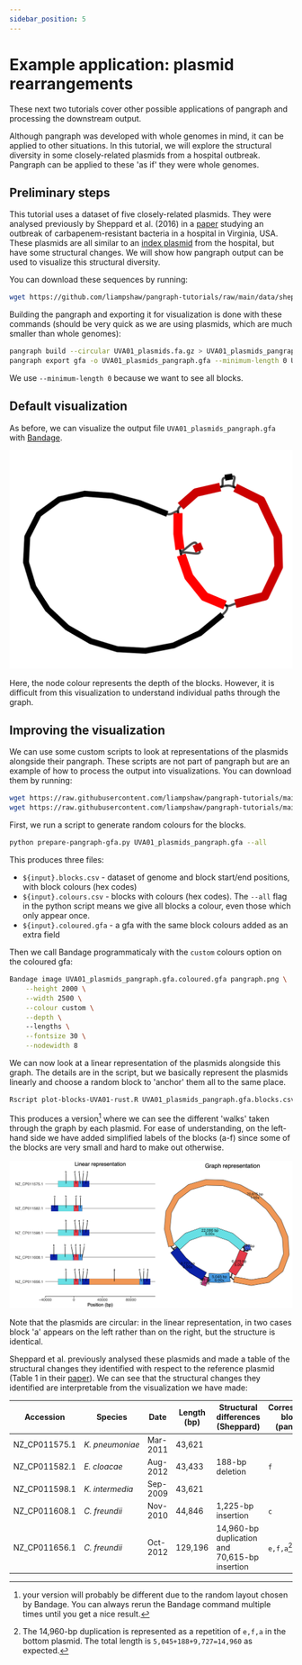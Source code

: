 ```yaml
---
sidebar_position: 5
---
```


# Example application: plasmid rearrangements

These next two tutorials cover other possible applications of pangraph and processing the downstream output.

Although pangraph was developed with whole genomes in mind, it can be applied to other situations. In this tutorial, we will explore the structural diversity in some closely-related plasmids from a hospital outbreak. Pangraph can be applied to these 'as if' they were whole genomes.  

## Preliminary steps

This tutorial uses a dataset of five closely-related plasmids. They were analysed previously by Sheppard et al. (2016) in a [paper](https://doi.org/10.1128/AAC.00464-16) studying an outbreak of carbapenem-resistant bacteria in a hospital in Virginia, USA. These plasmids are all similar to an [index plasmid](https://www.ncbi.nlm.nih.gov/nuccore/CP017937.1) from the hospital, but have some structural changes. We will show how pangraph output can be used to visualize this structural diversity.

You can download these sequences by running:

```bash
wget https://github.com/liampshaw/pangraph-tutorials/raw/main/data/sheppard/UVA01_plasmids.fa.gz
```

Building the pangraph and exporting it for visualization is done with these commands (should be very quick as we are using plasmids, which are much smaller than whole genomes):

```bash
pangraph build --circular UVA01_plasmids.fa.gz > UVA01_plasmids_pangraph.json
pangraph export gfa -o UVA01_plasmids_pangraph.gfa --minimum-length 0 UVA01_plasmids_pangraph.json
```

We use `--minimum-length 0` because we want to see all blocks.

## Default visualization

As before, we can visualize the output file `UVA01_plasmids_pangraph.gfa` with [Bandage](https://rrwick.github.io/Bandage/).

![img](../assets/plasmid_example_pangraph.png)

Here, the node colour represents the depth of the blocks. However, it is difficult from this visualization to understand individual paths through the graph.

## Improving the visualization

We can use some custom scripts to look at representations of the plasmids alongside their pangraph. These scripts are not part of pangraph but are an example of how to process the output into visualizations. You can download them by running:

```bash
wget https://raw.githubusercontent.com/liampshaw/pangraph-tutorials/main/scripts/prepare-pangraph-gfa.py
wget https://raw.githubusercontent.com/liampshaw/pangraph-tutorials/main/scripts/plot-blocks-UVA01-rust.R
```

First, we run a script to generate random colours for the blocks.

```bash
python prepare-pangraph-gfa.py UVA01_plasmids_pangraph.gfa --all
```

This produces three files:
* `${input}.blocks.csv` - dataset of genome and block start/end positions, with block colours (hex codes)
* `${input}.colours.csv` - blocks with colours (hex codes). The `--all` flag in the python script means we give all blocks a colour, even those which only appear once.
* `${input}.coloured.gfa` - a gfa with the same block colours added as an extra field

Then we call Bandage programmaticaly with the `custom` colours option on the coloured gfa:

```bash
Bandage image UVA01_plasmids_pangraph.gfa.coloured.gfa pangraph.png \
    --height 2000 \
    --width 2500 \
    --colour custom \
    --depth \ 
    --lengths \
    --fontsize 30 \
    --nodewidth 8
```

We can now look at a linear representation of the plasmids alongside this graph. The details are in the script, but we basically represent the plasmids linearly and choose a random block to 'anchor' them all to the same place.  

```bash
Rscript plot-blocks-UVA01-rust.R UVA01_plasmids_pangraph.gfa.blocks.csv pangraph.png pangraph_linear_vs_graph.pdf
```

This produces a version[^1] where we can see the different 'walks' taken through the graph by each plasmid. For ease of understanding, on the left-hand side we have added simplified labels of the blocks (a-f) since some of the blocks are very small and hard to make out otherwise.

![img](../assets/plasmid_example_pangraph_linear.png)

Note that the plasmids are circular: in the linear representation, in two cases block 'a' appears on the left rather than on the right, but the structure is identical.

[^1]: your version will probably be different due to the random layout chosen by Bandage. You can always rerun the Bandage command multiple times until you get a nice result.

Sheppard et al. previously analysed these plasmids and made a table of the structural changes they identified with respect to the reference plasmid (Table 1 in their [paper](https://doi.org/10.1128/AAC.00464-16)). We can see that the structural changes they identified are interpretable from the visualization we have made:


| Accession      | Species         | Date     | Length (bp) | Structural differences (Sheppard)             | Corresponding block(s) (pangraph) |
| -------------- | --------------- | -------- | ----------- | --------------------------------------------- | --------------------------------- |
| NZ\_CP011575.1 | _K. pneumoniae_ | Mar-2011 | 43,621      |                                               |                                   |
| NZ\_CP011582.1 | _E. cloacae_    | Aug-2012 | 43,433      | 188-bp deletion                               | `f`                               |
| NZ\_CP011598.1 | _K. intermedia_ | Sep-2009 | 43,621      |                                               |                                   |
| NZ\_CP011608.1 | _C. freundii_   | Nov-2010 | 44,846      | 1,225-bp insertion                            | `c`                               |
| NZ\_CP011656.1 | _C. freundii_   | Oct-2012 | 129,196     | 14,960-bp duplication and 70,615-bp insertion | `e,f,a`[^2] and `g`               |


[^2]: The 14,960-bp duplication is represented as a repetition of `e,f,a` in the bottom plasmid. The total length is `5,045+188+9,727=14,960` as expected.

